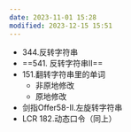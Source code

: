 ```yaml
---
date: 2023-11-01 15:28
modified: 2023-12-15 15:51
---
```


- 344.反转字符串
- ==541. 反转字符串II==
- 151.翻转字符串里的单词
	- 非原地修改
	- 原地修改
- 剑指Offer58-II.左旋转字符串
- LCR 182.动态口令（同上）